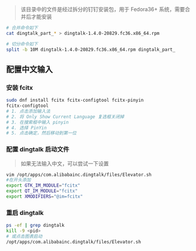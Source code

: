 > 该目录中的文件是经过拆分的钉钉安装包，用于 Fedora36+ 系统，需要合并后才能安装

```sh
# 合并命令如下
cat dingtalk_part_* > dingtalk-1.4.0-20829.fc36.x86_64.rpm
```

```sh
# 切分命令如下
split -b 10M dingtalk-1.4.0-20829.fc36.x86_64.rpm dingtalk_part_
```

## 配置中文输入

### 安装 fcitx

```sh
sudo dnf install fcitx fcitx-configtool fcitx-pinyin
fcitx-configtool
# 1. 点击添加输入法
# 2. 将 Only Show Current Language 复选框关闭掉
# 3. 在搜索框中输入 pinyin
# 4. 选择 PinYin
# 5. 点击确定，然后移动到第一位
```

### 配置 dingtalk 启动文件

> 如果无法输入中文，可以尝试一下设置

```sh
vim /opt/apps/com.alibabainc.dingtalk/files/Elevator.sh
#在开头添加
export GTK_IM_MODULE="fcitx"
export QT_IM_MODULE="fcitx"
export XMODIFIERS="@im=fcitx"

```

### 重启 dingtalk

```sh
ps -ef | grep dingtalk
kill -9 <pid>
# 或点击图表启动
/opt/apps/com.alibabainc.dingtalk/files/Elevator.sh

```
